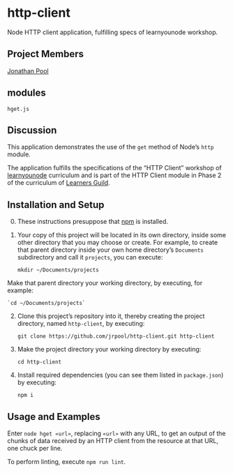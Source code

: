 # http-client
Node HTTP client application, fulfilling specs of learnyounode workshop.

## Project Members

[Jonathan Pool](https://github.com/jrpool)

## modules

```
hget.js
```

## Discussion

This application demonstrates the use of the `get` method of Node’s `http` module.

The application fulfills the specifications of the “HTTP Client” workshop of [learnyounode][lyn] curriculum and is part of the HTTP Client module in Phase 2 of the curriculum of [Learners Guild][lg].

## Installation and Setup

0. These instructions presuppose that [npm][npm] is installed.

1. Your copy of this project will be located in its own directory, inside some other directory that you may choose or create. For example, to create that parent directory inside your own home directory’s `Documents` subdirectory and call it `projects`, you can execute:

    `mkdir ~/Documents/projects`

Make that parent directory your working directory, by executing, for example:

    `cd ~/Documents/projects`

2. Clone this project’s repository into it, thereby creating the project directory, named `http-client`, by executing:

    `git clone https://github.com/jrpool/http-client.git http-client`

2. Make the project directory your working directory by executing:

    `cd http-client`

3. Install required dependencies (you can see them listed in `package.json`) by executing:

    `npm i`

## Usage and Examples

Enter `node hget «url»`, replacing `«url»` with any URL, to get an output of the chunks of data received by an HTTP client from the resource at that URL, one chuck per line.

To perform linting, execute `npm run lint`.

[lg]: https://www.learnersguild.org
[lyn]: https://github.com/workshopper/learnyounode
[npm]: https://www.npmjs.com/
